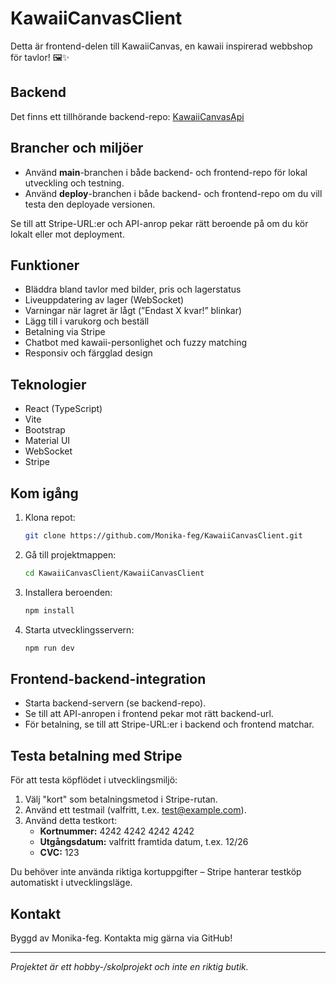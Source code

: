 # KawaiiCanvasClient

Detta är frontend-delen till KawaiiCanvas, en kawaii inspirerad webbshop för tavlor! 🖼️✨

## Backend

Det finns ett tillhörande backend-repo: [KawaiiCanvasApi](https://github.com/Monika-feg/KawaiiCanvasApi)

## Brancher och miljöer

- Använd **main**-branchen i både backend- och frontend-repo för lokal utveckling och testning.
- Använd **deploy**-branchen i både backend- och frontend-repo om du vill testa den deployade versionen.

Se till att Stripe-URL:er och API-anrop pekar rätt beroende på om du kör lokalt eller mot deployment.

## Funktioner

- Bläddra bland tavlor med bilder, pris och lagerstatus
- Liveuppdatering av lager (WebSocket)
- Varningar när lagret är lågt (”Endast X kvar!” blinkar)
- Lägg till i varukorg och beställ
- Betalning via Stripe
- Chatbot med kawaii-personlighet och fuzzy matching
- Responsiv och färgglad design

## Teknologier

- React (TypeScript)
- Vite
- Bootstrap
- Material UI
- WebSocket
- Stripe

## Kom igång

1. Klona repot:
   ```bash
   git clone https://github.com/Monika-feg/KawaiiCanvasClient.git
   ```
2. Gå till projektmappen:
   ```bash
   cd KawaiiCanvasClient/KawaiiCanvasClient
   ```
3. Installera beroenden:
   ```bash
   npm install
   ```
4. Starta utvecklingsservern:
   ```bash
   npm run dev
   ```

## Frontend-backend-integration

- Starta backend-servern (se backend-repo).
- Se till att API-anropen i frontend pekar mot rätt backend-url.
- För betalning, se till att Stripe-URL:er i backend och frontend matchar.

## Testa betalning med Stripe

För att testa köpflödet i utvecklingsmiljö:

1. Välj "kort" som betalningsmetod i Stripe-rutan.
2. Använd ett testmail (valfritt, t.ex. test@example.com).
3. Använd detta testkort:
   - **Kortnummer:** 4242 4242 4242 4242
   - **Utgångsdatum:** valfritt framtida datum, t.ex. 12/26
   - **CVC:** 123

Du behöver inte använda riktiga kortuppgifter – Stripe hanterar testköp automatiskt i utvecklingsläge.

## Kontakt

Byggd av Monika-feg. Kontakta mig gärna via GitHub!

---

_Projektet är ett hobby-/skolprojekt och inte en riktig butik._
